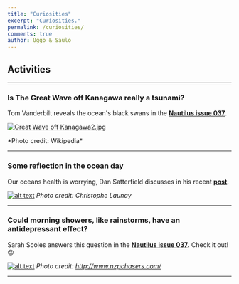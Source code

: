 ```yaml
---
title: "Curiosities"
excerpt: "Curiosities."
permalink: /curiosities/
comments: true
author: Uggo & Saulo
---
```


## Activities

---

### Is The Great Wave off Kanagawa really a tsunami?

Tom Vanderbilt reveals the ocean's black swans in the [**Nautilus issue 037**](http://nautil.us/issue/37/currents/when-good-waves-go-rogue-rp).

<p><a href="https://commons.wikimedia.org/wiki/File:Great_Wave_off_Kanagawa2.jpg#/media/File:Great_Wave_off_Kanagawa2.jpg"><img src="https://upload.wikimedia.org/wikipedia/commons/thumb/0/0d/Great_Wave_off_Kanagawa2.jpg/1200px-Great_Wave_off_Kanagawa2.jpg" alt="Great Wave off Kanagawa2.jpg"></a><br></p>
*Photo credit: Wikipedia*

---


### Some reflection in the ocean day  

Our oceans health is worrying, Dan Satterfield discusses in his recent [**post**](http://blogs.agu.org/wildwildscience/2016/06/08/world-oceans-day-little-celebrate/).

[![alt text](http://econewsnetwork.org/wp-content/uploads/2015/04/RaceforWater_Pollution_ChristopheLaunay.jpg)](http://blogs.agu.org/wildwildscience/2016/06/08/world-oceans-day-little-celebrate/)
*Photo credit: Christophe Launay*

---

### Could morning showers, like rainstorms, have an antidepressant effect?

Sarah Scoles answers this question in the [**Nautilus issue 037**](http://nautil.us/issue/37/currents/the-strange-blissfulness-of-storms). Check it out! :wink:

[![alt text](http://memberfiles.freewebs.com/21/30/126943021/photos/Best-of-2014/IMG_2627.JPG)](http://nautil.us/issue/37/currents/the-strange-blissfulness-of-storms)
*Photo credit: http://www.nzpchasers.com/*

---

